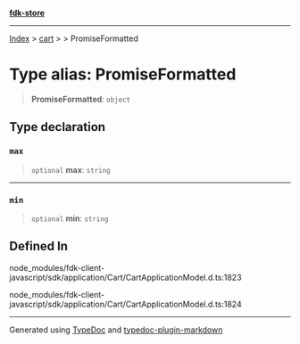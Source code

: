 [**fdk-store**](../../../README.md)
***

[Index](../../../API.md) > [cart](../../README.md) > [<internal>](../README.md) > PromiseFormatted

# Type alias: PromiseFormatted

> **PromiseFormatted**: `object`

## Type declaration

### `max`

> `optional` **max**: `string`

***

### `min`

> `optional` **min**: `string`

## Defined In

node\_modules/fdk-client-javascript/sdk/application/Cart/CartApplicationModel.d.ts:1823

node\_modules/fdk-client-javascript/sdk/application/Cart/CartApplicationModel.d.ts:1824

***
Generated using [TypeDoc](https://typedoc.org/) and [typedoc-plugin-markdown](https://www.npmjs.com/package/typedoc-plugin-markdown)
